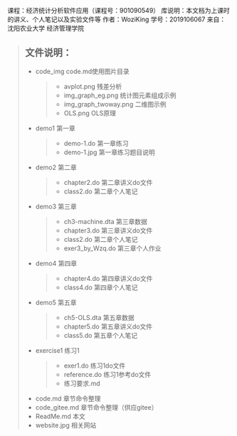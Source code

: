课程：经济统计分析软件应用（课程号：901090549）
库说明：本文档为上课时的讲义、个人笔记以及实验文件等
作者：WoziKing
学号：2019106067
来自：沈阳农业大学 经济管理学院

> ## 文件说明：
> * code_img  code.md使用图片目录
>   > * avplot.png  残差分析
>   > * img_graph_eg.png  统计图元素组成示例
>   > * img_graph_twoway.png  二维图示例
>   > * OLS.png  OLS原理
> * demo1  第一章
>   > * demo-1.do  第一章练习
>   > * demo-1.jpg  第一章练习题目说明
> * demo2  第二章
>   > * chapter2.do  第二章讲义do文件
>   > * class2.do  第二章个人笔记
> * demo3  第三章
>   > * ch3-machine.dta  第三章数据
>   > * chapter3.do  第三章讲义do文件
>   > * class2.do  第二章个人笔记
>   > * exer3_by_Wzq.do  第三章个人作业
> * demo4  第四章
>   > * chapter4.do  第四章讲义do文件
>   > * class4.do  第四章个人笔记
> * demo5  第五章
>   > * ch5-OLS.dta  第五章数据
>   > * chapter5.do  第五章讲义do文件
>   > * class5.do  第五章个人笔记
> * exercise1  练习1
>   > * exer1.do  练习1do文件
>   > * reference.do  练习1参考do文件
>   > * 练习要求.md
> * code.md  章节命令整理
> * code_gitee.md  章节命令整理（供应gitee）
> * ReadMe.md  本文
> * website.jpg  相关网站

